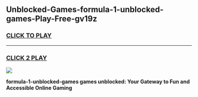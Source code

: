 
## Unblocked-Games-formula-1-unblocked-games-Play-Free-gv19z
<h3>
<a href="https://premium76.site?title=formula-1-unblocked-games&ref=09A">CLICK TO PLAY</a></h3>
<hr>

<h3>
<a href="https://premium76.site?title=formula-1-unblocked-games&ref=09A">CLICK 2 PLAY</a>
  
</h3>

<a href="https://premium76.site?title=formula-1-unblocked-games&ref=09A"><img src="https://clearcache.store/games.png"></a>


**formula-1-unblocked-games games unblocked: Your Gateway to Fun and Accessible Online Gaming**
